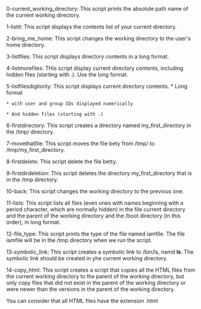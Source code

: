 0-current_working_directory: This script prints the absolute path name of the current working directory.

1-listit: This script displays the contents list of your current directory.

2-bring_me_home: This script changes the working directory to the user's home directory.

3-listfiles: This script displays directory contents in a long format.

4-listmorefiles: THis script display current directory contents, including hidden files (starting with .). Use the long format.

5-listfilesdigitonly: This script displays current directory contents.
	* Long format

	* with user and group IDs displayed numerically

	* And hidden files (starting with .)

6-firstdirectory: This script creates a directory named my_first_directory in the /tmp/ directory.

7-movethatfile: This script moves the file bety from /tmp/ to /tmp/my_first_directory.

8-firstdelete: This script delete the file betty.

9-firstdirdeletion: This script deletes the directory my_first_directory that is in the /tmp directory.

10-back: This script changes the working directory to the previous one.

11-lists: This script lists all files (even ones with names beginning with a period character, which are normally hidden) in the file current directory and the parent of the working directory and the /boot directory (in this order), in long format.

12-file_type: This script prints the type of the file named iamfile. The file iamfile will be in the /tmp directory when we run the script.

13-symbolic_link: This script creates a symbolic link to /bin/ls, namd __ls__. The symbolic link should be created in yhe current working directory.

14-copy_html: This script creates a script that copies all the HTML files from the current working directory to the parent of the working directory, but only copy files that did not exist in the parent of the working directory or were newer than the versions in the parent of the working directory.

You can consider that all HTML files have the extension .html


